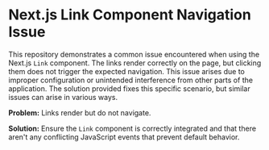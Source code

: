 # Next.js Link Component Navigation Issue

This repository demonstrates a common issue encountered when using the Next.js `Link` component.  The links render correctly on the page, but clicking them does not trigger the expected navigation.  This issue arises due to improper configuration or unintended interference from other parts of the application. The solution provided fixes this specific scenario, but similar issues can arise in various ways.

**Problem:** Links render but do not navigate.

**Solution:** Ensure the `Link` component is correctly integrated and that there aren't any conflicting JavaScript events that prevent default behavior.